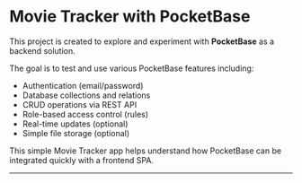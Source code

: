 # Movie Tracker with PocketBase

This project is created to explore and experiment with **PocketBase** as a backend solution.

The goal is to test and use various PocketBase features including:

- Authentication (email/password)
- Database collections and relations
- CRUD operations via REST API
- Role-based access control (rules)
- Real-time updates (optional)
- Simple file storage (optional)

This simple Movie Tracker app helps understand how PocketBase can be integrated quickly with a frontend SPA.

---
